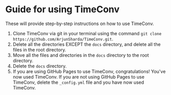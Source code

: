 # Guide for using TimeConv

These will provide step-by-step instructions on how to use TimeConv.

1. Clone TimeConv via git in your terminal using the command `git clone https://github.com/ArjunSharda/TimeConv.git`.
2. Delete all the directories EXCEPT the `docs` directory, and delete all the files in the root directory.
3. Move all the files and directories in the `docs` directory to the root directory.
4. Delete the `docs` directory.
5. If you are using GitHub Pages to use TimeConv, congratulations! You've now used TimeConv. If you are not using GitHub Pages to use TimeConv, delete the `_config.yml` file and you have now used TimeConv.
